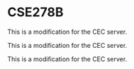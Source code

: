 # CSE278B
This is a modification for the CEC server.


This is a modification for the CEC server.



This is a modification for the CEC server.


